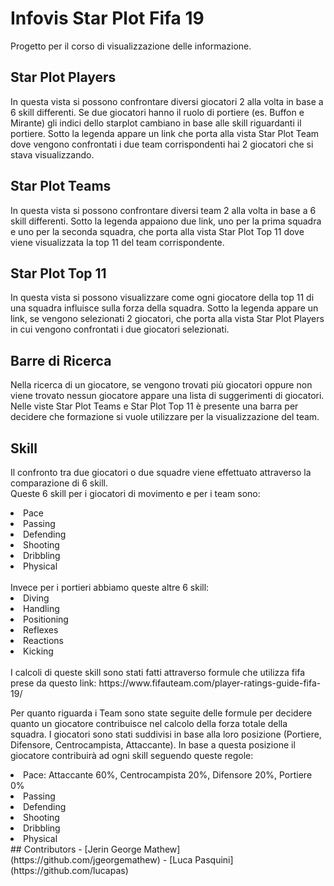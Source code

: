 # Infovis Star Plot Fifa 19
Progetto per il corso di visualizzazione delle informazione.

## Star Plot Players

In questa vista si possono confrontare diversi giocatori 2 alla volta in base a 6 skill differenti. 
Se due giocatori hanno il ruolo di portiere (es. Buffon e Mirante) gli indici dello starplot cambiano in base alle skill riguardanti il portiere.
Sotto la legenda appare un link che porta alla vista Star Plot Team dove vengono confrontati i due team corrispondenti hai 2 giocatori che si stava visualizzando.

## Star Plot Teams

In questa vista si possono confrontare diversi team 2 alla volta in base a 6 skill differenti. 
Sotto la legenda appaiono due link, uno per la prima squadra e uno per la seconda squadra, che porta alla vista Star Plot Top 11 dove viene visualizzata la top 11 del team corrispondente.

## Star Plot Top 11

In questa vista si possono visualizzare come ogni giocatore della top 11 di una squadra influisce sulla forza della squadra.
Sotto la legenda appare un link, se vengono selezionati 2 giocatori, che porta alla vista Star Plot Players in cui vengono confrontati i due giocatori selezionati.

## Barre di Ricerca

Nella ricerca di un giocatore, se vengono trovati più giocatori oppure non viene trovato nessun giocatore appare una lista di suggerimenti di giocatori.
Nelle viste Star Plot Teams e Star Plot Top 11 è presente una barra per decidere che formazione si vuole utilizzare per la visualizzazione del team.

## Skill

Il confronto tra due giocatori o due squadre viene effettuato attraverso la comparazione di 6 skill. 
</br>
Queste 6 skill per i giocatori di movimento e per i team sono: 
  <li> Pace </li>  
  <li> Passing </li>
  <li> Defending </li>
  <li> Shooting </li>
  <li> Dribbling </li>
  <li> Physical </li>

</br>
Invece per i portieri abbiamo queste altre 6 skill: 
  <li> Diving </li>  
  <li> Handling </li>
  <li> Positioning </li>
  <li> Reflexes </li>
  <li> Reactions </li>
  <li> Kicking </li>

</br>
I calcoli di queste skill sono stati fatti attraverso formule che utilizza fifa prese da questo link: https://www.fifauteam.com/player-ratings-guide-fifa-19/
</br>

Per quanto riguarda i Team sono state seguite delle formule per decidere quanto un giocatore contribuisce nel calcolo della forza totale della squadra. I giocatori sono stati suddivisi in base alla loro posizione (Portiere, Difensore, Centrocampista, Attaccante). 
In base a questa posizione il giocatore contribuirà ad ogni skill seguendo queste regole:
  <li> Pace: Attaccante 60%, Centrocampista 20%, Difensore 20%, Portiere 0% </li>  
  <li> Passing </li>
  <li> Defending </li>
  <li> Shooting </li>
  <li> Dribbling </li>
  <li> Physical </li>
## Contributors
- [Jerin George Mathew](https://github.com/jgeorgemathew)
- [Luca Pasquini](https://github.com/lucapas)
